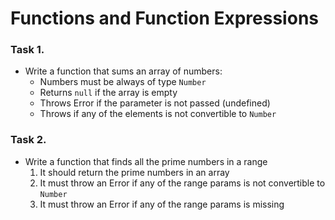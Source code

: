 Functions and Function Expressions
==================================

### Task 1.
*	Write a function that sums an array of numbers:
	*	Numbers must be always of type `Number`
	*	Returns `null` if the array is empty
	*	Throws Error if the parameter is not passed (undefined)
	*	Throws if any of the elements is not convertible to `Number`


### Task 2.
*	Write a function that finds all the prime numbers in a range
	1. It should return the prime numbers in an array
	2. It must throw an Error if any of the range params is not convertible to `Number`
	3. It must throw an Error if any of the range params is missing

